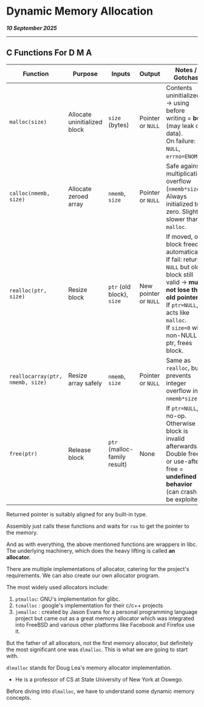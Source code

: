 # Dynamic Memory Allocation

_**10 September 2025**_

***

## C Functions For D M A

<table><thead><tr><th width="113">Function</th><th width="124">Purpose</th><th width="116">Inputs</th><th width="114">Output</th><th>Notes / Gotchas</th></tr></thead><tbody><tr><td><code>malloc(size)</code></td><td>Allocate uninitialized block</td><td><code>size</code> (bytes)</td><td>Pointer or <code>NULL</code></td><td>Contents uninitialized → using before writing = <strong>bug</strong> (may leak old data).<br>On failure: <code>NULL</code>, <code>errno=ENOMEM</code>.</td></tr><tr><td><code>calloc(nmemb, size)</code></td><td>Allocate zeroed array</td><td><code>nmemb</code>, <code>size</code></td><td>Pointer or <code>NULL</code></td><td>Safe against multiplication overflow (<code>nmemb*size</code>). <br>Always initialized to zero. Slightly slower than <code>malloc</code>.</td></tr><tr><td><code>realloc(ptr, size)</code></td><td>Resize block</td><td><code>ptr</code> (old block), <code>size</code></td><td>New pointer or <code>NULL</code></td><td>If moved, old block freed automatically.<br>If fail: returns <code>NULL</code> but old block still valid → <strong>must not lose the old pointer</strong>.<br>If <code>ptr=NULL</code>, acts like <code>malloc</code>. <br>If <code>size=0</code> with non-NULL ptr, frees block.</td></tr><tr><td><code>reallocarray(ptr, nmemb, size)</code></td><td>Resize array safely</td><td><code>nmemb</code>, <code>size</code></td><td>Pointer or <code>NULL</code></td><td>Same as <code>realloc</code>, but prevents integer overflow in <code>nmemb*size</code>.</td></tr><tr><td><code>free(ptr)</code></td><td>Release block</td><td><code>ptr</code> (malloc-family result)</td><td>None</td><td>If <code>ptr=NULL</code>, no-op. Otherwise → block is invalid afterwards.<br>Double free or use-after-free = <strong>undefined behavior</strong> (can crash or be exploited).</td></tr></tbody></table>

Returned pointer is suitably aligned for any built-in type.

Assembly just calls these functions and waits for `rax` to get the pointer to the memory.

And as with everything, the above mentioned functions are wrappers in libc. The underlying machinery, which does the heavy lifting is called **an allocator.**

There are multiple implementations of allocator, catering for the project's requirements. We can also create our own allocator program.

The most widely used allocators include:

1. `ptmalloc`: GNU's implementation for glibc.
2. `tcmalloc` : google's implementation for their c/c++ projects
3. `jemalloc` : created by Jason Evans for a personal programming language project but came out as a great memory allocator which was integrated into FreeBSD and various other platforms like Facebook and Firefox use it.

But the father of all allocators, not the first memory allocator, but definitely the most significant one was `dlmalloc`. This is what we are going to start with.

`dlmalloc` stands for Doug Lea's memory allocator implementation.

* He is a professor of CS at State University of New York at Oswego.

Before diving into `dlmalloc`, we have to understand some dynamic memory concepts.
